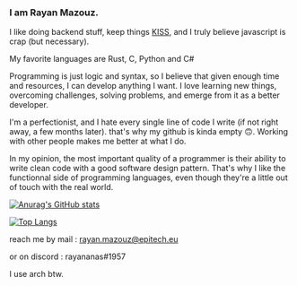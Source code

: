 ### I am Rayan Mazouz.

I like doing backend stuff, keep things [KISS](https://en.wikipedia.org/wiki/KISS_principle), and I truly believe javascript is crap (but necessary).

My favorite languages are Rust, C, Python and C#

Programming is just logic and syntax, so I believe that given enough time and resources, I can develop anything I want.
I love learning new things, overcoming challenges, solving problems, and emerge from it as a better developer.

I'm a perfectionist, and I hate every single line of code I write (if not right away, a few months later). that's why my github is kinda empty 🙃.
Working with other people makes me better at what I do.

In my opinion, the most important quality of a programmer is their ability to write clean code with a good software design pattern. That's why I like the functionnal side of programming languages, even though they're a little out of touch with the real world.

[![Anurag's GitHub stats](https://github-readme-stats.vercel.app/api?username=rayan-mazouz&title_color=400D51&text_color=400D51&bg_color=75,833AB4,FD1D1D,FCB0B0&icon_color=400D51&count_private=true&show_icons=true&hide_border=true&border_radius=3)](https://github.com/anuraghazra/github-readme-stats)

[![Top Langs](https://github-readme-stats.vercel.app/api/top-langs/?username=rayan-mazouz&layout=compact&title_color=400D51&text_color=400D51&bg_color=75,833AB4,FD1D1D,FCB0B0&icon_color=400D51&hide_border=true&border_radius=3)](https://github.com/anuraghazra/github-readme-stats)

reach me by mail : rayan.mazouz@epitech.eu

or on discord : rayananas#1957

I use arch btw.
